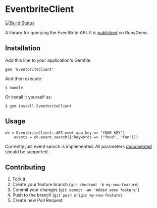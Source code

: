 # EventbriteClient

[![Build Status](https://secure.travis-ci.org/kurtisnelson/EventbriteClient.png?branch=master)](http://travis-ci.org/kurtisnelson/EventbriteClient)

A library for querying the EventBrite API. It is [published](https://rubygems.org/gems/EventbriteClient) on RubyGems.

## Installation

Add this line to your application's Gemfile:

    gem 'EventbriteClient'

And then execute:

    $ bundle

Or install it yourself as:

    $ gem install EventbriteClient

## Usage

	eb = EventbriteClient::API.new(:app_key => "YOUR KEY")
        events = eb.event_search({:keywords => ("food", "fun")})

Currently just event search is implemented. All parameters [documented](http://developer.eventbrite.com/doc/events/event_search/) should be supported.

## Contributing

1. Fork it
2. Create your feature branch (`git checkout -b my-new-feature`)
3. Commit your changes (`git commit -am 'Added some feature'`)
4. Push to the branch (`git push origin my-new-feature`)
5. Create new Pull Request
